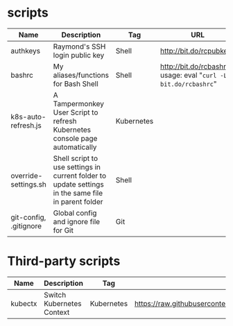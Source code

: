 # scripts

|Name|Description|Tag|URL|
|----|-----------|---|---|
|authkeys|Raymond's SSH login public key|Shell|http://bit.do/rcpubkeys|
|bashrc|My aliases/functions for Bash Shell|Shell|http://bit.do/rcbashrc  usage: eval "`curl -Ls bit.do/rcbashrc`"|
|k8s-auto-refresh.js|A Tampermonkey User Script to refresh Kubernetes console page automatically|Kubernetes||
|override-settings.sh|Shell script to use settings in current folder to update settings in the same file in parent folder|Shell||
|git-config, .gitignore|Global config and ignore file for Git|Git||


# Third-party scripts

|Name|Description|Tag|URL|
|----|-----------|---|---|
|kubectx|Switch Kubernetes Context|Kubernetes|https://raw.githubusercontent.com/ahmetb/kubectx/master/kubectx|
